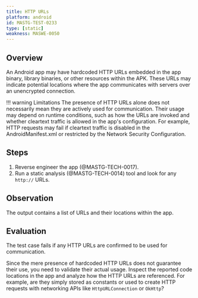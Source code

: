 ```yaml
---
title: HTTP URLs
platform: android
id: MASTG-TEST-0233
type: [static]
weakness: MASWE-0050
---
```


## Overview

An Android app may have hardcoded HTTP URLs embedded in the app binary, library binaries, or other resources within the APK. These URLs may indicate potential locations where the app communicates with servers over an unencrypted connection.

!!! warning Limitations
    The presence of HTTP URLs alone does not necessarily mean they are actively used for communication. Their usage may depend on runtime conditions, such as how the URLs are invoked and whether cleartext traffic is allowed in the app's configuration. For example, HTTP requests may fail if cleartext traffic is disabled in the AndroidManifest.xml or restricted by the Network Security Configuration.

## Steps

1. Reverse engineer the app (@MASTG-TECH-0017).
2. Run a static analysis (@MASTG-TECH-0014) tool and look for any `http://` URLs.

## Observation

The output contains a list of URLs and their locations within the app.

## Evaluation

The test case fails if any HTTP URLs are confirmed to be used for communication.

Since the mere presence of hardcoded HTTP URLs does not guarantee their use, you need to validate their actual usage. Inspect the reported code locations in the app and analyze how the HTTP URLs are referenced. For example, are they simply stored as constants or used to create HTTP requests with networking APIs like `HttpURLConnection` or `OkHttp`?
